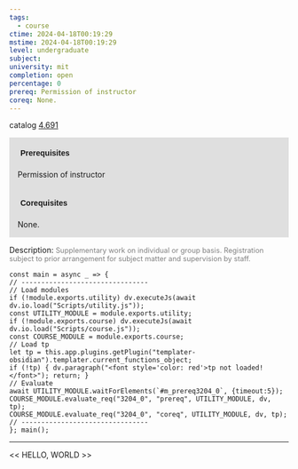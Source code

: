 ```yaml
---
tags:
  - course
ctime: 2024-04-18T00:19:29
mstime: 2024-04-18T00:19:29
level: undergraduate
subject: 
university: mit
completion: open
percentage: 0
prereq: Permission of instructor
coreq: None.
---
```


catalog [4.691](http://student.mit.edu/catalog/m4f.html#4.691)

<span style="display: block; padding: 15px; background-color: rgb(100, 100, 100, 0.2);"><font id="m_prereq3204_0" style="display: block; font-family: Arial, sans-serif; font-weight: bold; padding: 5px">Prerequisites</font><br><span id="prereq3204_0">Permission of instructor</span></span>
<span style="display: block; padding: 15px; background-color: rgb(100, 100, 100, 0.2);"><font id="m_coreq3204_0" style="display: block; font-family: Arial, sans-serif; font-weight: bold; padding: 5px">Corequisites</font><br><span id="coreq3204_0">None.</span></span>

<font style="">Description:</font>
<font style="color: grey; font-size: 0.8rem;">Supplementary work on individual or group basis. Registration subject to prior arrangement for subject matter and supervision by staff.</font>

```dataviewjs
const main = async _ => {
// --------------------------------
// Load modules
if (!module.exports.utility) dv.executeJs(await dv.io.load("Scripts/utility.js"));
const UTILITY_MODULE = module.exports.utility;
if (!module.exports.course) dv.executeJs(await dv.io.load("Scripts/course.js"));
const COURSE_MODULE = module.exports.course;
// Load tp
let tp = this.app.plugins.getPlugin("templater-obsidian").templater.current_functions_object;
if (!tp) { dv.paragraph("<font style='color: red'>tp not loaded!</font>"); return; }
// Evaluate
await UTILITY_MODULE.waitForElements(`#m_prereq3204_0`, {timeout:5});
COURSE_MODULE.evaluate_req("3204_0", "prereq", UTILITY_MODULE, dv, tp);
COURSE_MODULE.evaluate_req("3204_0", "coreq", UTILITY_MODULE, dv, tp);
// --------------------------------
}; main();
```

---

<< HELLO, WORLD >>
